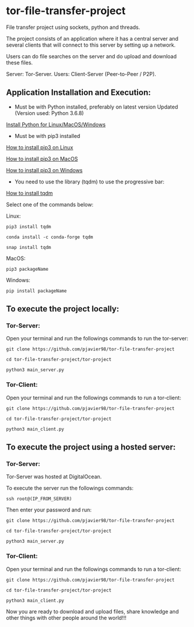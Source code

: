# tor-file-transfer-project
File transfer project using sockets, python and threads.

The project consists of an application where it has a central server and 
several clients that will connect to this server by setting up a network.

Users can do file searches on the server and do upload and download these
files.

Server: Tor-Server.
Users: Client-Server (Peer-to-Peer / P2P).

## Application Installation and Execution:

* Must be with Python installed, preferably on latest version Updated 
(Version used: Python 3.6.8)

[Install Python for Linux/MacOS/Windows](https://www.python.org/downloads/)


* Must be with pip3 installed
 
[How to install pip3 on Linux](https://linuxize.com/post/how-to-install-pip-on-ubuntu-18.04/)

[How to install pip3 on MacOS](https://evansdianga.com/install-pip-osx/)

[How to install pip3 on Windows](https://vgkits.org/blog/pip3-windows-howto/)

* You need to use the library (tqdm) to use the progressive bar:

[How to install tqdm](https://tqdm.github.io/)

Select one of the commands below:

Linux:
```
pip3 install tqdm
```
```
conda install -c conda-forge tqdm
```
```
snap install tqdm
```

MacOS:
```
pip3 packageName
```

Windows:
```
pip install packageName
```

## To execute the project locally:
### Tor-Server:
Open your terminal and run the followings commands to run the tor-server:
```
git clone https://github.com/pjavier98/tor-file-transfer-project

cd tor-file-transfer-project/tor-project

python3 main_server.py
```

### Tor-Client:
Open your terminal and run the followings commands to run a tor-client:
```
git clone https://github.com/pjavier98/tor-file-transfer-project

cd tor-file-transfer-project/tor-project

python3 main_client.py
```

## To execute the project using a hosted server:
### Tor-Server:
Tor-Server was hosted at DigitalOcean.

To execute the server run the followings commands:
```
ssh root@(IP_FROM_SERVER)
```
Then enter your password and run:
```
git clone https://github.com/pjavier98/tor-file-transfer-project

cd tor-file-transfer-project/tor-project

python3 main_server.py
```
### Tor-Client:
Open your terminal and run the followings commands to run a tor-client:
```
git clone https://github.com/pjavier98/tor-file-transfer-project

cd tor-file-transfer-project/tor-project

python3 main_client.py
```


Now you are ready to download and upload files, share knowledge and other
things with other people around the world!!!
